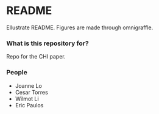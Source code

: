 # README #

Ellustrate README. 
Figures are made through omnigraffle. 

### What is this repository for? ###

Repo for the CHI paper. 

### People ###
* Joanne Lo
* Cesar Torres
* Wilmot Li
* Eric Paulos